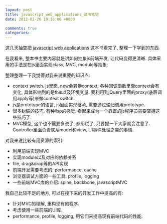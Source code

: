 ```yaml
---
layout: post
title: javascript_web_applications_读书笔记
date: 2012-02-26 19:16:06 +0800

comments: true
categories: 
---
```


这几天抽空把 [javascript web
applications](http://book.douban.com/subject/6805476/) 这本书看完了,
整理一下学到的东西.

在我看来, 整本书主要内容就是讲如何抽象js前端开发, 让代码变得更清晰.
具体采用的手法是在js里面实现class, MVC, module等抽象.

整理整理一下我觉得对我来说重要的知识点:

-   context switch. js里面, new会转换context,
    各种回调函数里面context会有变化, 具体影响到的是this以及环境变量.
    要利用到jQuery里面的proxy(底层调用apply等)来做context switch.
-   js是prototype的语言, js里面实现继承, 需要通过递归调用prototype.
-   很多封装的技巧, 有种lisp的感觉.
    看起来成为一个靠谱的js程序员需要掌握这些技巧了.
-   MVC模型, 这个也不需要多说了, 都用烂了, 只要提一下大家就会注意了.
    Controller里面负责联系model和view, UI事件处理之类的事情.

对我来说比较有用资源的索引:

-   利用前端实现MVC
-   实现module以及对应的依赖关系
-   file, drag&drop等的API实现
-   前端开发需要考虑的: performance, cache
-   浏览器调试方面的一些工具: profile, logging
-   一些前端MVC库的介绍: spine, backbone, javascriptMVC

我自己比较不足的地方, 可以在接下来的开发工作中提高的有:

-   针对MVC的理解, 重构现有的程序.
-   考虑使用一些前端的UI库.
-   performance, profile, logging, 用它们来提高现有前端代码的性能.